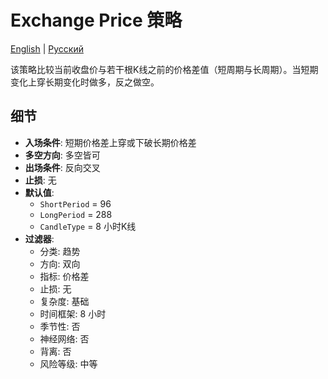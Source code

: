# Exchange Price 策略
[English](README.md) | [Русский](README_ru.md)

该策略比较当前收盘价与若干根K线之前的价格差值（短周期与长周期）。当短期变化上穿长期变化时做多，反之做空。

## 细节

- **入场条件**: 短期价格差上穿或下破长期价格差
- **多空方向**: 多空皆可
- **出场条件**: 反向交叉
- **止损**: 无
- **默认值**:
  - `ShortPeriod` = 96
  - `LongPeriod` = 288
  - `CandleType` = 8 小时K线
- **过滤器**:
  - 分类: 趋势
  - 方向: 双向
  - 指标: 价格差
  - 止损: 无
  - 复杂度: 基础
  - 时间框架: 8 小时
  - 季节性: 否
  - 神经网络: 否
  - 背离: 否
  - 风险等级: 中等
